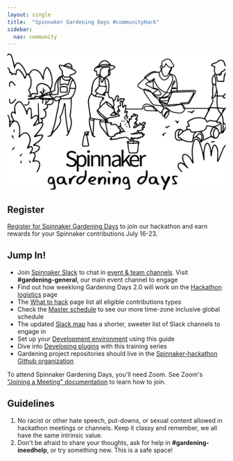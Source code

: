 ```yaml
---
layout: single
title:  "Spinnaker Gardening Days #communityHack"
sidebar:
  nav: community
---
```

![image](SpinnakerGardeningDays.jpg)
## Register
[Register for Spinnaker Gardening Days](https://go.armory.io/gardening) to join our hackathon and earn rewards for your Spinnaker contributions July 16-23.

## Jump In!
* Join [Spinnaker Slack](https://join.spinnaker.io) to chat in [event & team channels](slack-map.md). Visit __#gardening-general__, our main event channel to engage
* Find out how weeklong Gardening Days 2.0 will work on the [Hackathon logistics](hack-logistics.md) page
* The [What to hack](what-to-hack.md) page list all eligible contributions types
* Check the [Master schedule](schedule.md) to see our more time-zone inclusive global schedule
* The updated [Slack map](slack-map.md) has a shorter, sweeter list of Slack channels to engage in
* Set up your [Development environment](dev-environment.md) using this guide
* Dive into [Developing plugins](developing-plugins.md) with this training series
* Gardening project repositories should live in the [Spinnaker-hackathon Github organization](https://github.com/spinnaker-hackathon)

To attend Spinnaker Gardening Days, you'll need Zoom. See Zoom's ["Joining a Meeting" documentation](https://support.zoom.us/hc/en-us/articles/201362193-Joining-a-Meeting) to learn how to join.

## Guidelines
1. No racist or other hate speech, put-downs, or sexual content allowed in hackathon meetings or channels. Keep it classy and remember, we all have the same intrinsic value.
2. Don't be afraid to share your thoughts, ask for help in __#gardening-ineedhelp__, or try something new. This is a safe space!
